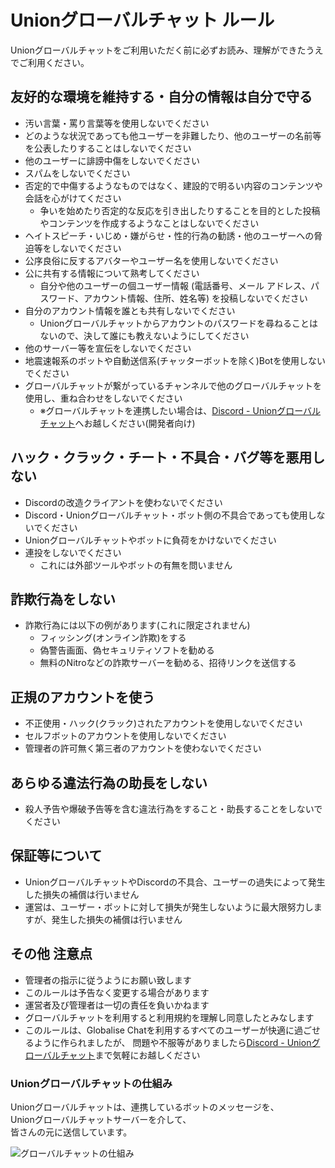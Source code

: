 # Unionグローバルチャット ルール

Unionグローバルチャットをご利用いただく前に必ずお読み、理解ができたうえでご利用ください。

## 友好的な環境を維持する・自分の情報は自分で守る

- 汚い言葉・罵り言葉等を使用しないでください
- どのような状況であっても他ユーザーを非難したり、他のユーザーの名前等を公表したりすることはしないでください
- 他のユーザーに誹謗中傷をしないでください
- スパムをしないでください
- 否定的で中傷するようなものではなく、建設的で明るい内容のコンテンツや会話を心がけてください
  - 争いを始めたり否定的な反応を引き出したりすることを目的とした投稿やコンテンツを作成するようなことはしないでください
- ヘイトスピーチ・いじめ・嫌がらせ・性的行為の勧誘・他のユーザーへの脅迫等をしないでください
- 公序良俗に反するアバターやユーザー名を使用しないでください
- 公に共有する情報について熟考してください
  - 自分や他のユーザーの個ユーザー情報 (電話番号、メール アドレス、パスワード、アカウント情報、住所、姓名等) を投稿しないでください
- 自分のアカウント情報を誰とも共有しないでください
  - Unionグローバルチャットからアカウントのパスワードを尋ねることはないので、決して誰にも教えないようにしてください
- 他のサーバー等を宣伝をしないでください
- 地震速報系のボットや自動送信系(チャッターボットを除く)Botを使用しないでください
- グローバルチャットが繋がっているチャンネルで他のグローバルチャットを使用し、重ね合わせをしないでください
  - ※グローバルチャットを連携したい場合は、[Discord - Unionグローバルチャット](https://discord.gg/4RjVCeDsBf)へお越しください(開発者向け)

## ハック・クラック・チート・不具合・バグ等を悪用しない

- Discordの改造クライアントを使わないでください
- Discord・Unionグローバルチャット・ボット側の不具合であっても使用しないでください
- Unionグローバルチャットやボットに負荷をかけないでください
- 連投をしないでください
  - これには外部ツールやボットの有無を問いません

## 詐欺行為をしない

- 詐欺行為には以下の例があります(これに限定されません)
  - フィッシング(オンライン詐欺)をする
  - 偽警告画面、偽セキュリティソフトを勧める
  - 無料のNitroなどの詐欺サーバーを勧める、招待リンクを送信する

## 正規のアカウントを使う

- 不正使用・ハック(クラック)されたアカウントを使用しないでください
- セルフボットのアカウントを使用しないでください
- 管理者の許可無く第三者のアカウントを使わないでください

## あらゆる違法行為の助長をしない

- 殺人予告や爆破予告等を含む違法行為をすること・助長することをしないでください

## 保証等について

- UnionグローバルチャットやDiscordの不具合、ユーザーの過失によって発生した損失の補償は行いません
- 運営は、ユーザー・ボットに対して損失が発生しないように最大限努力しますが、発生した損失の補償は行いません

## その他 注意点

- 管理者の指示に従うようにお願い致します
- このルールは予告なく変更する場合があります
- 運営者及び管理者は一切の責任を負いかねます
- グローバルチャットを利用すると利用規約を理解し同意したとみなします
- このルールは、Globalise Chatを利用するすべてのユーザーが快適に過ごせるように作られましたが、 問題や不服等がありましたら[Discord - Unionグローバルチャット](https://discord.gg/4RjVCeDsBf)まで気軽にお越しください

### Unionグローバルチャットの仕組み

Unionグローバルチャットは、連携しているボットのメッセージを、  
Unionグローバルチャットサーバーを介して、  
皆さんの元に送信しています。

![グローバルチャットの仕組み](assets/whats_gchat_v3.gif "グローバルチャットの仕組み")
